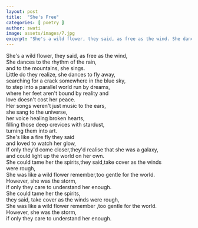```yaml
---
layout: post
title:  "She's Free"
categories: [ poetry ]
author: swati
image: assets/images/7.jpg
excerpt: "She's a wild flower, they said, as free as the wind. She dances to the rhythm of the rain, and to the mountains, she sings. Little do they realize, she dances to fly away."
---
```

She's a wild flower, they said, as free as the wind,  
She dances to the rhythm of the rain,  
and to the mountains, she sings.  
Little do they realize, she dances to fly away,  
searching for a crack somewhere in the blue sky,  
to step into a parallel world run by dreams,  
where her feet aren't bound by reality and  
love doesn't cost her peace.  
Her songs weren't just music to the ears,  
she sang to the universe,  
her voice healing broken hearts,  
filling those deep crevices with stardust,  
turning them into art.  
She's like a fire fly they said  
and loved to watch her glow,  
If only they'd come closer,they'd realise that she was a galaxy,  
and could light up the world on her own.  
She could tame her the spirits,they said,take cover as the winds  
were rough,  
She was like a wild flower remember,too gentle for the world.  
However, she was the storm,  
if only they care to understand her enough.   
She could tame her the spirits,  
they said, take cover as the winds were rough,  
She was like a wild flower remember ,too gentle for the world.  
However, she was the storm,  
if only they care to understand her enough.
